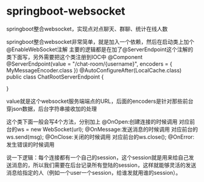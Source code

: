 # springboot-websocket
springboot整合websocket，实现点对点聊天、群聊、统计在线人数

springboot整合websocket非常简单，就是加入一个依赖，然后在启动类上加个@EnableWebSocket注解
主要的逻辑都是在加了@ServerEndpoint这个注解的类下面写，另外需要把这个类注册到IOC中
@Component
@ServerEndpoint(value = "/chat-room/{username}", encoders = { MyMessageEncoder.class })
@AutoConfigureAfter(LocalCache.class)
public class ChatRootServerEndpoint {
    
}

value就是这个websocket服务端端点的URL，后面的encoders是针对那些前台穿json数据，后台字符串接收加的处理


这个类下面一般会写4个方法，分别加上
@OnOpen:创建连接的时候调用
对应前台的ws = new WebSocket(url);
@OnMessage:发送消息的时候调用
对应前台的ws.send(msg);
@OnClose:关闭的时候调用
对应前台的ws.close();
@OnError:发生错误的时候调用

说一下逻辑：每个连接都有一个自己的session，这个session就是用来给自己发送消息的，所以我们需要在后台记录所有登陆的session，这样就能够灵活的发送消息给指定的人（例如一个user一个session，给谁发就用谁的session）。

